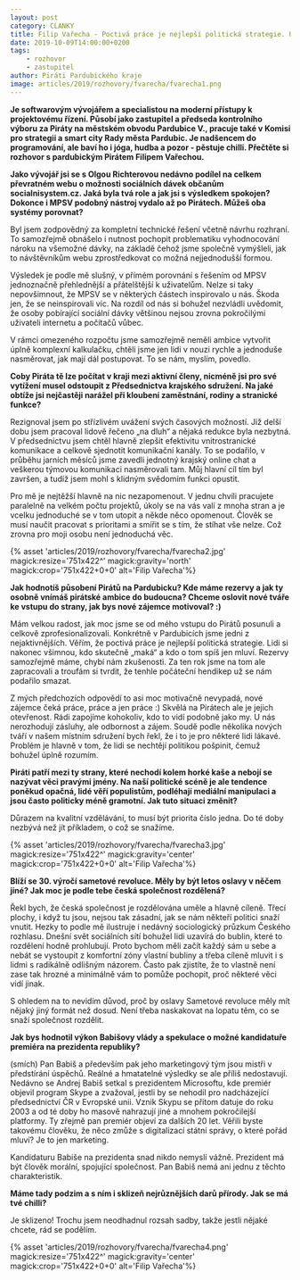 ```yaml
---
layout: post
category: CLANKY
title: Filip Vařecha - Poctivá práce je nejlepší politická strategie. U Pirátů rozhoduje odbornost a zájem
date: 2019-10-09T14:00:00+0200
tags: 
    - rozhovor
    - zastupitel
author: Piráti Pardubického kraje
image: articles/2019/rozhovory/fvarecha/fvarecha1.png
---
```


**Je softwarovým vývojářem a specialistou na moderní přístupy k projektovému řízení. Působí jako zastupitel a předseda kontrolního výboru za Piráty na městském obvodu Pardubice V., pracuje také v Komisi pro strategii a smart city Rady města Pardubic. Je nadšencem do programování, ale baví ho i jóga, hudba a pozor - pěstuje chilli. Přečtěte si rozhovor s pardubickým Pirátem Filipem Vařechou.**


**Jako vývojář jsi se s Olgou Richterovou nedávno podílel na celkem převratném webu o možnosti sociálních dávek občanům socialnisystem.cz. Jaká byla tvá role a jak jsi s výsledkem spokojen? Dokonce i MPSV podobný nástroj vydalo až po Pirátech. Můžeš oba systémy porovnat?**

Byl jsem zodpovědný za kompletní technické řešení včetně návrhu rozhraní. To samozřejmě obnášelo i nutnost pochopit problematiku vyhodnocování nároku na všemožné dávky, na základě čehož jsme společně vymýšleli, jak to návštěvníkům webu zprostředkovat co možná nejjednodušší formou.

Výsledek je podle mě slušný, v přímém porovnání s řešením od MPSV jednoznačně přehlednější a přátelštější k uživatelům. Nelze si taky nepovšimnout, že MPSV se v některých částech inspirovalo u nás. Škoda jen, že se neinspirovali víc. Na rozdíl od nás si bohužel nezvládli uvědomit, že osoby pobírající sociální dávky většinou nejsou zrovna pokročilými uživateli internetu a počítačů vůbec.

V rámci omezeného rozpočtu jsme samozřejmě neměli ambice vytvořit úplně komplexní kalkulačku, chtěli jsme jen lidi v nouzi rychle a jednoduše nasměrovat, jak mají dál postupovat. To se nám, myslím, povedlo.

**Coby Piráta tě lze počítat v kraji mezi aktivní členy, nicméně jsi pro své vytížení musel odstoupit z Předsednictva krajského sdružení. Na jaké obtíže jsi nejčastěji narážel při kloubení zaměstnání, rodiny a stranické funkce?**

Rezignoval jsem po střízlivém uvážení svých časových možností. Již delší dobu jsem pracoval lidově řečeno „na dluh“ a nějaká redukce byla nezbytná. V předsednictvu jsem chtěl hlavně zlepšit efektivitu vnitrostranické komunikace a celkově sjednotit komunikační kanály. To se podařilo, v průběhu jarních měsíců jsme zavedli jednotný krajský online chat a veškerou týmovou komunikaci nasměrovali tam. Můj hlavní cíl tím byl završen, a tudíž jsem mohl s klidným svědomím funkci opustit.

Pro mě je nejtěžší hlavně na nic nezapomenout. V jednu chvíli pracujete paralelně na velkém počtu projektů, úkoly se na vás valí z mnoha stran a je vcelku jednoduché se v tom utopit a někde něco opomenout. Člověk se musí naučit pracovat s prioritami a smířit se s tím, že stíhat vše nelze. Což zrovna pro moji osobu není jednoduchá věc.

{% asset 'articles/2019/rozhovory/fvarecha/fvarecha2.jpg' magick:resize='751x422^' 
magick:gravity='north' magick:crop='751x422+0+0' alt='Filip Vařecha'%}

**Jak hodnotíš působení Pirátů na Pardubicku? Kde máme rezervy a jak ty osobně vnímáš pirátské ambice do budoucna? Chceme oslovit nové tváře ke vstupu do strany, jak bys nové zájemce motivoval? :)**

Mám velkou radost, jak moc jsme se od mého vstupu do Pirátů posunuli a celkově zprofesionalizovali. Konkrétně v Pardubicích jsme jedni z nejaktivnějších. Věřím, že poctivá práce je nejlepší politická strategie. Lidi si nakonec všimnou, kdo skutečně „maká“ a kdo o tom spíš jen mluví. Rezervy samozřejmě máme, chybí nám zkušenosti. Za ten rok jsme na tom ale zapracovali a troufám si tvrdit, že tenhle počáteční hendikep už se nám podařilo smazat.

Z mých předchozích odpovědí to asi moc motivačně nevypadá, nové zájemce čeká  práce, práce a jen práce :) Skvělá na Pirátech ale je jejich otevřenost. Rádi zapojíme kohokoliv, kdo to vidí podobně jako my. U nás nerozhodují zásluhy, ale odbornost a zájem. Soudě podle několika nových tváří v našem místním sdružení bych řekl, že i to je pro některé lidi lákavé. Problém je hlavně v tom, že lidi se nechtějí politikou pošpinit, čemuž bohužel úplně rozumím.

**Piráti patří mezi ty strany, které nechodí kolem horké kaše a nebojí se nazývat věci pravými jmény. Na naší politické scéně je ale tendence poněkud opačná, lidé věří populistům, podléhají mediální manipulaci a jsou často politicky méně gramotní. Jak tuto situaci změnit?**

Důrazem na kvalitní vzdělávání, to musí být priorita číslo jedna. Do té doby nezbývá než jít příkladem, o což se snažíme.

{% asset 'articles/2019/rozhovory/fvarecha/fvarecha3.jpg' magick:resize='751x422^' 
magick:gravity='center' magick:crop='751x422+0+0' alt='Filip Vařecha'%}

**Blíží se 30. výročí sametové revoluce. Měly by být letos oslavy v něčem jiné? Jak moc je podle tebe česká společnost rozdělená?**

Řekl bych, že česká společnost je rozdělována uměle a hlavně cíleně. Třecí plochy, i když tu jsou, nejsou tak zásadní, jak se nám někteří politici snaží vnutit. Hezky to podle mě ilustruje i nedávný sociologický průzkum Českého rozhlasu. Dnešní svět sociálních sítí bohužel lidi uzavírá do bublin, které to rozdělení hodně prohlubují. Proto bychom měli začít každý sám u sebe a nebát se vystoupit z komfortní zóny vlastní bubliny a třeba cíleně mluvit i s lidmi s radikálně odlišným názorem. Často pak zjistíte, že to vlastně není zase tak hrozné a minimálně vám to pomůže pochopit, proč některé věci vidí jinak.

S ohledem na to nevidím důvod, proč by oslavy Sametové revoluce měly mít nějaký jiný formát než dosud. Není třeba naskakovat na lopatu těm, co se snaží společnost rozdělit.

**Jak bys hodnotil výkon Babišovy vlády a spekulace o možné kandidatuře premiéra na prezidenta republiky?**

(smích) Pan Babiš a především pak jeho marketingový tým jsou mistři v předstírání úspěchů. Reálné a hmatatelné výsledky se ale příliš nedostavují. Nedávno se Andrej Babiš setkal s prezidentem Microsoftu, kde premiér objevil program Skype a zvažoval, jestli by se nehodil pro nadcházející předsednictví ČR v Evropské unii. Vznik Skypu se přitom datuje do roku 2003 a od té doby ho masově nahrazují jiné a mnohem pokročilejší platformy. Ty zřejmě pan premiér objeví za dalších 20 let. Věřili byste takovému člověku, že něco zmůže s digitalizací státní správy, o které pořád mluví? Je to jen marketing.

Kandidaturu Babiše na prezidenta snad nikdo nemyslí vážně. Prezident má být člověk morální, spojující společnost. Pan Babiš nemá ani jednu z těchto charakteristik.

**Máme tady podzim a s ním i sklizeň nejrůznějších darů přírody. Jak se má tvé chilli?**

Je sklizeno! Trochu jsem neodhadnul rozsah sadby, takže jestli nějaké chcete, rád se podělím.

{% asset 'articles/2019/rozhovory/fvarecha/fvarecha4.png' magick:resize='751x422^' 
magick:gravity='center' magick:crop='751x422+0+0' alt='Filip Vařecha'%}

